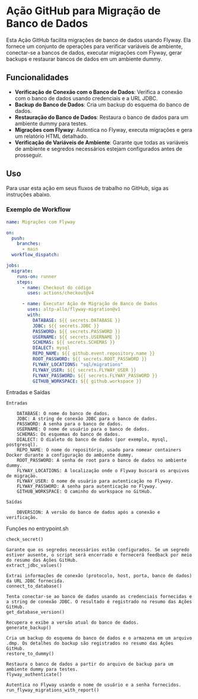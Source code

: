 # Ação GitHub para Migração de Banco de Dados

Esta Ação GitHub facilita migrações de banco de dados usando Flyway. Ela fornece um conjunto de operações para verificar variáveis de ambiente, conectar-se a bancos de dados, executar migrações com Flyway, gerar backups e restaurar bancos de dados em um ambiente dummy.

## Funcionalidades

- **Verificação de Conexão com o Banco de Dados**: Verifica a conexão com o banco de dados usando credenciais e a URL JDBC.
- **Backup do Banco de Dados**: Cria um backup do esquema do banco de dados.
- **Restauração do Banco de Dados**: Restaura o banco de dados para um ambiente dummy para testes.
- **Migrações com Flyway**: Autentica no Flyway, executa migrações e gera um relatório HTML detalhado.
- **Verificação de Variáveis de Ambiente**: Garante que todas as variáveis de ambiente e segredos necessários estejam configurados antes de prosseguir.

## Uso

Para usar esta ação em seus fluxos de trabalho no GitHub, siga as instruções abaixo.

### Exemplo de Workflow

```yaml
name: Migrações com Flyway

on:
  push:
    branches:
      - main
  workflow_dispatch:

jobs:
  migrate:
    runs-on: runner
    steps:
      - name: Checkout do código
        uses: actions/checkout@v4

      - name: Executar Ação de Migração de Banco de Dados
        uses: altp-allo/flyway-migration@v1
        with:
          DATABASE: ${{ secrets.DATABASE }}
          JDBC: ${{ secrets.JDBC }}
          PASSWORD: ${{ secrets.PASSWORD }}
          USERNAME: ${{ secrets.USERNAME }}
          SCHEMAS: ${{ secrets.SCHEMAS }}
          DIALECT: mysql
          REPO_NAME: ${{ github.event.repository.name }}
          ROOT_PASSWORD: ${{ secrets.ROOT_PASSWORD }}
          FLYWAY_LOCATIONS: "sql/migrations"
          FLYWAY_USER: ${{ secrets.FLYWAY_USER }}
          FLYWAY_PASSWORD: ${{ secrets.FLYWAY_PASSWORD }}
          GITHUB_WORKSPACE: ${{ github.workspace }}
```
Entradas e Saídas
```
Entradas

    DATABASE: O nome do banco de dados.
    JDBC: A string de conexão JDBC para o banco de dados.
    PASSWORD: A senha para o banco de dados.
    USERNAME: O nome de usuário para o banco de dados.
    SCHEMAS: Os esquemas do banco de dados.
    DIALECT: O dialeto do banco de dados (por exemplo, mysql, postgresql).
    REPO_NAME: O nome do repositório, usado para nomear containers Docker durante a configuração do ambiente dummy.
    ROOT_PASSWORD: A senha de root para o banco de dados no ambiente dummy.
    FLYWAY_LOCATIONS: A localização onde o Flyway buscará os arquivos de migração.
    FLYWAY_USER: O nome de usuário para autenticação no Flyway.
    FLYWAY_PASSWORD: A senha para autenticação no Flyway.
    GITHUB_WORKSPACE: O caminho do workspace no GitHub.

Saídas

    DBVERSION: A versão do banco de dados após a conexão e verificação.
```

Funções no entrypoint.sh

```
check_secret()

Garante que os segredos necessários estão configurados. Se um segredo estiver ausente, o script será encerrado e fornecerá feedback por meio do resumo das Ações GitHub.
extract_jdbc_values()

Extrai informações de conexão (protocolo, host, porta, banco de dados) da URL JDBC fornecida.
connect_to_database()

Tenta conectar-se ao banco de dados usando as credenciais fornecidas e a string de conexão JDBC. O resultado é registrado no resumo das Ações GitHub.
get_database_version()

Recupera e exibe a versão atual do banco de dados.
generate_backup()

Cria um backup do esquema do banco de dados e o armazena em um arquivo .dmp. Os detalhes do backup são registrados no resumo das Ações GitHub.
restore_to_dummy()

Restaura o banco de dados a partir do arquivo de backup para um ambiente dummy para testes.
flyway_authenticate()

Autentica no Flyway usando o nome de usuário e a senha fornecidos.
run_flyway_migrations_with_report()

```